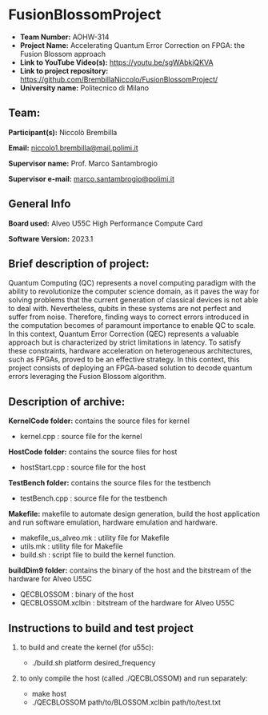 # FusionBlossomProject
- **Team Number:** AOHW-314
- **Project Name:**  Accelerating Quantum Error Correction on FPGA: the Fusion Blossom approach 
- **Link to YouTube Video(s):** https://youtu.be/sgWAbkiQKVA
- **Link to project repository:** https://github.com/BrembillaNiccolo/FusionBlossomProject/
- **University name:** Politecnico di Milano

## Team:

**Participant(s):** Niccolò Brembilla

**Email:** niccolo1.brembilla@mail.polimi.it

**Supervisor name:** Prof. Marco Santambrogio

**Supervisor e-mail:** marco.santambrogio@polimi.it

## General Info

**Board used:** Alveo U55C High Performance Compute Card

**Software Version:** 2023.1

## Brief description of project:
Quantum Computing (QC) represents a novel computing paradigm with the ability to revolutionize the computer science domain, as it paves the way for solving problems that the current generation of classical devices is not able to deal with. Nevertheless, qubits in these systems are not perfect and suffer from noise. Therefore, finding ways to correct errors introduced in the computation becomes of paramount importance to enable QC to scale. In this context, Quantum Error Correction (QEC) represents a valuable approach but is characterized by strict limitations in latency. To satisfy these constraints, hardware acceleration on heterogeneous architectures, such as FPGAs, proved to be an effective strategy. In this context, this project consists of deploying an FPGA-based solution to decode quantum errors leveraging the Fusion Blossom algorithm.
## Description of archive:

**KernelCode folder:** contains the source files for kernel
-	kernel.cpp : source file for the kernel
  
**HostCode folder:** contains the source files for host
-	hostStart.cpp : source file for the host
  
**TestBench folder:** contains the source files for the testbench
-	testBench.cpp : source file for the testbench
  
**Makefile:** makefile to automate design generation, build the host application and run software emulation, hardware emulation and hardware.
- makefile_us_alveo.mk : utility file for Makefile
- utils.mk : utility file for Makefile
- build.sh : script file to build the kernel function.

**buildDim9 folder:** contains the binary of the host and the bitstream of the hardware for Alveo U55C
-	QECBLOSSOM : binary of the host
-	QECBLOSSOM.xclbin : bitstream of the hardware for Alveo U55C

  
## Instructions to build and test project
1. to build and create the kernel (for u55c):
	- ./build.sh  platform  desired_frequency
	
2. to only compile the host (called ./QECBLOSSOM) and run separately:
	- make host
	- ./QECBLOSSOM  path/to/BLOSSOM.xclbin  path/to/test.txt
